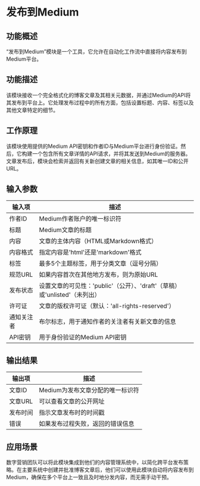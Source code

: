 # 发布到Medium

## 功能概述
“发布到Medium”模块是一个工具，它允许在自动化工作流中直接将内容发布到Medium平台。

## 功能描述
该模块接收一个完全格式化的博客文章及其相关元数据，并通过Medium的API将其发布到平台上。它处理发布过程中的所有方面，包括设置标题、内容、标签以及其他文章特定的细节。

## 工作原理
该模块使用提供的Medium API密钥和作者ID与Medium平台进行身份验证。然后，它构建一个包含所有文章详情的API请求，并将其发送到Medium的服务器。文章发布后，模块会检索并返回有关新创建文章的相关信息，如其唯一ID和公开URL。

## 输入参数
| 输入项 | 描述 |
|-------|-------------|
| 作者ID | Medium作者账户的唯一标识符 |
| 标题 | Medium文章的标题 |
| 内容 | 文章的主体内容（HTML或Markdown格式） |
| 内容格式 | 指定内容是'html'还是'markdown'格式 |
| 标签 | 最多5个主题标签，用于分类文章（逗号分隔） |
| 规范URL | 如果内容首次在其他地方发布，则为原始URL |
| 发布状态 | 设置文章的可见性：'public'（公开）、'draft'（草稿）或'unlisted'（未列出） |
| 许可证 | 文章的版权许可证（默认：'all-rights-reserved'） |
| 通知关注者 | 布尔标志，用于通知作者的关注者有关新文章的信息 |
| API密钥 | 用于身份验证的Medium API密钥 |

## 输出结果
| 输出项 | 描述 |
|--------|-------------|
| 文章ID | Medium为发布文章分配的唯一标识符 |
| 文章URL | 可以查看文章的公开网址 |
| 发布时间 | 指示文章发布时的时间戳 |
| 错误 | 如果发布过程失败，返回的错误信息 |

## 应用场景
数字营销团队可以将此模块集成到他们的内容管理系统中，以简化跨平台发布策略。在主要系统中创建并批准博客文章后，他们可以使用此模块自动将内容发布到Medium，确保在多个平台上一致且及时地分发内容，而无需手动干预。